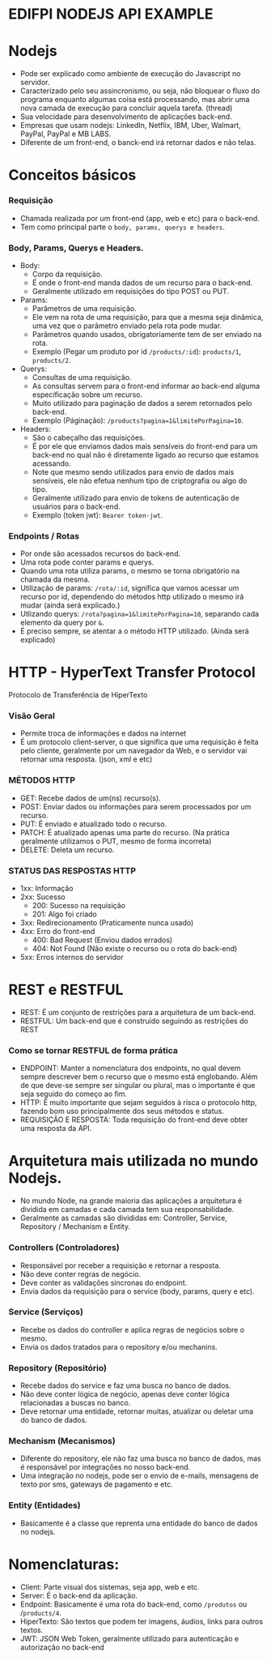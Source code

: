 # EDIFPI NODEJS API EXAMPLE

# Nodejs

- Pode ser explicado como ambiente de execução do Javascript no servidor.
- Caracterizado pelo seu assincronismo, ou seja, não bloquear o fluxo do programa enquanto algumas coisa está processando, mas abrir uma nova camada de execução para concluir aquela tarefa. (thread)
- Sua velocidade para desenvolvimento de aplicações back-end.
- Empresas que usam nodejs: LinkedIn, Netflix, IBM, Uber, Walmart, PayPal, PayPal e MB LABS.
- Diferente de um front-end, o banck-end irá retornar dados e não telas.

# Conceitos básicos

### Requisição

- Chamada realizada por um front-end (app, web e etc) para o back-end.
- Tem como principal parte o `body, params, querys e headers`.

### Body, Params, Querys e Headers.

- Body:
  - Corpo da requisição.
  - É onde o front-end manda dados de um recurso para o back-end.
  - Geralmente utilizado em requisições do tipo POST ou PUT.
- Params:
  - Parâmetros de uma requisição.
  - Ele vem na rota de uma requisição, para que a mesma seja dinâmica, uma vez que o parâmetro enviado pela rota pode mudar.
  - Parâmetros quando usados, obrigatoriamente tem de ser enviado na rota.
  - Exemplo (Pegar um produto por id `/products/:id`): `products/1`, `products/2`.
- Querys:
  - Consultas de uma requisição.
  - As consultas servem para o front-end informar ao back-end alguma especificação sobre um recurso.
  - Muito utilizado para paginação de dados a serem retornados pelo back-end.
  - Exemplo (Páginação): `/products?pagina=1&limitePorPagina=10`.
- Headers:
  - São o cabeçalho das requisições.
  - É por ele que enviamos dados mais sensíveis do front-end para um back-end no qual não é diretamente ligado ao recurso que estamos acessando.
  - Note que mesmo sendo utilizados para envio de dados mais sensíveis, ele não efetua nenhum tipo de criptografia ou algo do tipo.
  - Geralmente utilizado para envio de tokens de autenticação de usuários para o back-end.
  - Exemplo (token jwt): `Bearer token-jwt`.

### Endpoints / Rotas

- Por onde são acessados recursos do back-end.
- Uma rota pode conter params e querys.
- Quando uma rota utiliza params, o mesmo se torna obrigatório na chamada da mesma.
- Utilização de params: `/rota/:id`, significa que vamos acessar um recurso por id, dependendo do métodos http utilizado o mesmo irá mudar (ainda será explicado.)
- Utlizando querys: `/rota?pagina=1&limitePorPagina=10`, separando cada elemento da query por `&`.
- É preciso sempre, se atentar a o método HTTP utilizado. (Ainda será explicado)

# HTTP - HyperText Transfer Protocol

Protocolo de Transferência de HiperTexto

### Visão Geral

- Permite troca de informações e dados na internet
- É um protocolo client-server, o que significa que uma requisição é feita pelo cliente, geralmente por um navegador da Web, e o servidor vai retornar uma resposta. (json, xml e etc)

### MÉTODOS HTTP

- GET: Recebe dados de um(ns) recurso(s).
- POST: Enviar dados ou informações para serem processados por um recurso.
- PUT: É enviado e atualizado todo o recurso.
- PATCH: É atualizado apenas uma parte do recurso. (Na prática geralmente utilizamos o PUT, mesmo de forma incorreta)
- DELETE: Deleta um recurso.

### STATUS DAS RESPOSTAS HTTP

- 1xx: Informação
- 2xx: Sucesso
  - 200: Sucesso na requisição
  - 201: Algo foi criado
- 3xx: Redirecionamento (Praticamente nunca usado)
- 4xx: Erro do front-end
  - 400: Bad Request (Enviou dados errados)
  - 404: Not Found (Não existe o recurso ou o rota do back-end)
- 5xx: Erros internos do servidor

# REST e RESTFUL

- REST: É um conjunto de restrições para a arquitetura de um back-end.
- RESTFUL: Um back-end que é construído seguindo as restrições do REST

### Como se tornar RESTFUL de forma prática

- ENDPOINT: Manter a nomenclatura dos endpoints, no qual devem sempre descrever bem o recurso que o mesmo está englobando. Além de que deve-se sempre ser singular ou plural, mas o importante é que seja seguido do começo ao fim.
- HTTP: É muito importante que sejam seguidos à risca o protocolo http, fazendo bom uso principalmente dos seus métodos e status.
- REQUISIÇÃO E RESPOSTA: Toda requisição do front-end deve obter uma resposta da API.

# Arquitetura mais utilizada no mundo Nodejs.

- No mundo Node, na grande maioria das aplicações a arquitetura é dividida em camadas e cada camada tem sua responsabilidade.
- Geralmente as camadas são divididas em: Controller, Service, Repository / Mechanism e Entity.

### Controllers (Controladores)

- Responsável por receber a requisição e retornar a resposta.
- Não deve conter regras de negócio.
- Deve conter as validações síncronas do endpoint.
- Envia dados da requisição para o service (body, params, query e etc).

### Service (Serviços)

- Recebe os dados do controller e aplica regras de negócios sobre o mesmo.
- Envia os dados tratados para o repository e/ou mechanins.

### Repository (Repositório)

- Recebe dados do service e faz uma busca no banco de dados.
- Não deve conter lógica de negócio, apenas deve conter lógica relacionadas a buscas no banco.
- Deve retornar uma entidade, retornar muitas, atualizar ou deletar uma do banco de dados.

### Mechanism (Mecanismos)

- Diferente do repository, ele não faz uma busca no banco de dados, mas é responsável por integrações no nosso back-end.
- Uma integração no nodejs, pode ser o envio de e-mails, mensagens de texto por sms, gateways de pagamento e etc.

### Entity (Entidades)

- Basicamente é a classe que reprenta uma entidade do banco de dados no nodejs.

# Nomenclaturas:

- Client: Parte visual dos sistemas, seja app, web e etc.
- Server: É o back-end da aplicação.
- Endpoint: Basicamente é uma rota do back-end, como `/produtos` ou /`products/4`.
- HiperTexto: São textos que podem ter imagens, áudios, links para outros textos.
- JWT: JSON Web Token, geralmente utilizado para autenticação e autorização no back-end
